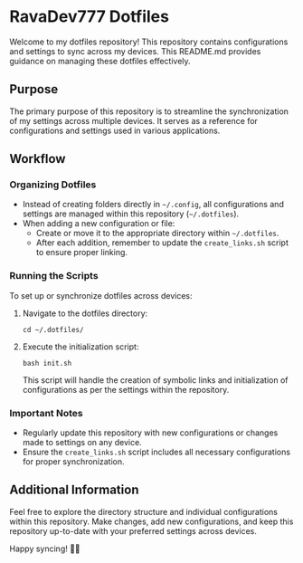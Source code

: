 # RavaDev777 Dotfiles

Welcome to my dotfiles repository! This repository contains configurations and settings to sync across my devices. This README.md provides guidance on managing these dotfiles effectively.

## Purpose
The primary purpose of this repository is to streamline the synchronization of my settings across multiple devices. It serves as a reference for configurations and settings used in various applications.

## Workflow

### Organizing Dotfiles
- Instead of creating folders directly in `~/.config`, all configurations and settings are managed within this repository (`~/.dotfiles`).
- When adding a new configuration or file:
  - Create or move it to the appropriate directory within `~/.dotfiles`.
  - After each addition, remember to update the `create_links.sh` script to ensure proper linking.

### Running the Scripts
To set up or synchronize dotfiles across devices:
1. Navigate to the dotfiles directory:
    ```
    cd ~/.dotfiles/
    ```
2. Execute the initialization script:
    ```
    bash init.sh
    ```
   This script will handle the creation of symbolic links and initialization of configurations as per the settings within the repository.

### Important Notes
- Regularly update this repository with new configurations or changes made to settings on any device.
- Ensure the `create_links.sh` script includes all necessary configurations for proper synchronization.

## Additional Information
Feel free to explore the directory structure and individual configurations within this repository. Make changes, add new configurations, and keep this repository up-to-date with your preferred settings across devices.

Happy syncing! 🚀✨
